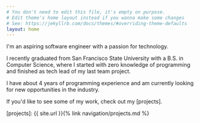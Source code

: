 ```yaml
---
# You don't need to edit this file, it's empty on purpose.
# Edit theme's home layout instead if you wanna make some changes
# See: https://jekyllrb.com/docs/themes/#overriding-theme-defaults
layout: home
---
```


I'm an aspiring software engineer with a passion for technology.

I recently graduated from San Francisco State University with a B.S. in Computer
Science, where I started with zero knowledge of programming and finished as tech
lead of my last team project.

I have about 4 years of programming experience and am currently looking for new
opportunities in the industry.

If you'd like to see some of my work, check out my [projects].

[projects]: {{ site.url }}{% link navigation/projects.md %}

